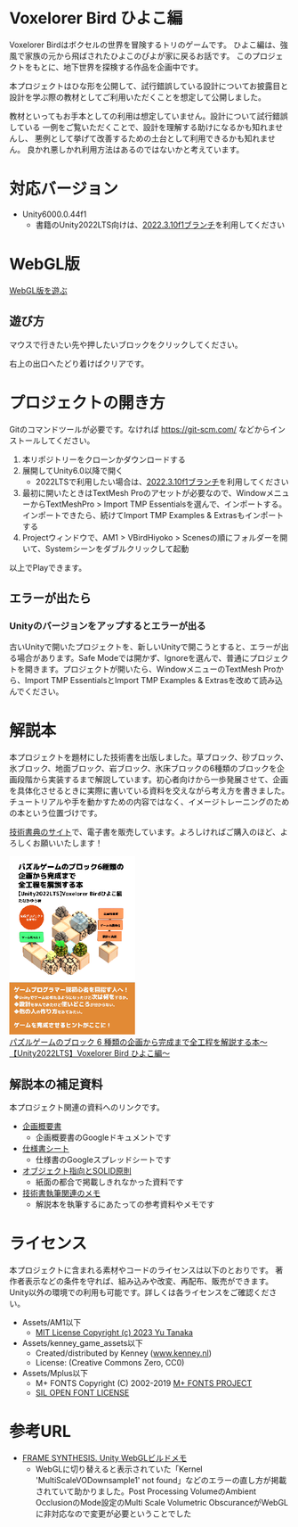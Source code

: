 # Voxelorer Bird ひよこ編

Voxelorer Birdはボクセルの世界を冒険するトリのゲームです。
ひよこ編は、強風で家族の元から飛ばされたひよこのぴよが家に戻るお話です。
このプロジェクトをもとに、地下世界を探検する作品を企画中です。

本プロジェクトはひな形を公開して、試行錯誤している設計についてお披露目と
設計を学ぶ際の教材としてご利用いただくことを想定して公開しました。

教材といってもお手本としての利用は想定していません。設計について試行錯誤している
一例をご覧いただくことで、設計を理解する助けになるかも知れませんし、
悪例として挙げて改善するための土台として利用できるかも知れません。
良かれ悪しかれ利用方法はあるのではないかと考えています。

# 対応バージョン

- Unity6000.0.44f1
  - 書籍のUnity2022LTS向けは、[2022.3.10f1ブランチ](https://github.com/am1tanaka/VBirdHiyoko/tree/2022.3.10f1)を利用してください

# WebGL版

[WebGL版を遊ぶ](https://am1tanaka.github.io/VBirdHiyoko/Demo/)

## 遊び方

マウスで行きたい先や押したいブロックをクリックしてください。

右上の出口へたどり着けばクリアです。

# プロジェクトの開き方

Gitのコマンドツールが必要です。なければ https://git-scm.com/ などからインストールしてください。

1. 本リポジトリーをクローンかダウンロードする
1. 展開してUnity6.0以降で開く
   - 2022LTSで利用したい場合は、[2022.3.10f1ブランチ](https://github.com/am1tanaka/VBirdHiyoko/tree/2022.3.10f1)を利用してください
1. 最初に開いたときはTextMesh Proのアセットが必要なので、WindowメニューからTextMeshPro > Import TMP Essentialsを選んで、インポートする。インポートできたら、続けてImport TMP Examples & Extrasもインポートする
1. Projectウィンドウで、AM1 > VBirdHiyoko > Scenesの順にフォルダーを開いて、Systemシーンをダブルクリックして起動

以上でPlayできます。

## エラーが出たら

### Unityのバージョンをアップするとエラーが出る

古いUnityで開いたプロジェクトを、新しいUnityで開こうとすると、エラーが出る場合があります。Safe Modeでは開かず、Ignoreを選んで、普通にプロジェクトを開きます。プロジェクトが開いたら、WindowメニューのTextMesh Proから、Import TMP EssentialsとImport TMP Examples & Extrasを改めて読み込んでください。


# 解説本

本プロジェクトを題材にした技術書を出版しました。草ブロック、砂ブロック、氷ブロック、地面ブロック、岩ブロック、氷床ブロックの6種類のブロックを企画段階から実装するまで解説しています。初心者向けから一歩発展させて、企画を具体化させるときに実際に書いている資料を交えながら考え方を書きました。チュートリアルや手を動かすための内容ではなく、イメージトレーニングのための本という位置づけです。

[技術書典のサイト](https://techbookfest.org/product/nQdhDsspFhjK7zfWzmZMwK)で、電子書を販売しています。よろしければご購入のほど、よろしくお願いいたします！

<a href="https://techbookfest.org/product/nQdhDsspFhjK7zfWzmZMwK"><img src="./Docs/images/book-hyoshi-320.png" alt="ブロック6種類解説本">
<br>
パズルゲームのブロック 6 種類の企画から完成まで全工程を解説する本～【Unity2022LTS】Voxelorer Bird ひよこ編～
</a>

## 解説本の補足資料

本プロジェクト関連の資料へのリンクです。

- [企画概要書](https://docs.google.com/document/d/1n1Oxek9KgKN5j5TC0U0y48OSzzlLONp_oDUDpGcu20s/edit?usp=sharing)
	- 企画概要書のGoogleドキュメントです
- [仕様書シート](https://docs.google.com/spreadsheets/d/1z6rZWF8qitYePpJ-e99rQprVXpgaBVB05CYN53RaDE0/edit?usp=sharing)
	- 仕様書のGoogleスプレッドシートです
- [オブジェクト指向とSOLID原則](./Docs/oop-solid/oop-solid.md)
	- 紙面の都合で掲載しきれなかった資料です
- [技術書執筆関連のメモ](./Docs/tech-book/tech-book.md)
	- 解説本を執筆するにあたっての参考資料やメモです


# ライセンス

本プロジェクトに含まれる素材やコードのライセンスは以下のとおりです。
著作者表示などの条件を守れば、組み込みや改変、再配布、販売ができます。
Unity以外の環境での利用も可能です。詳しくは各ライセンスをご確認ください。

- Assets/AM1以下
  - [MIT License Copyright (c) 2023 Yu Tanaka](./LICENSE)
- Assets/kenney_game_assets以下
  - Created/distributed by Kenney (www.kenney.nl)
  - License: (Creative Commons Zero, CC0)
- Assets/Mplus以下
  - M+ FONTS Copyright (C) 2002-2019 [M+ FONTS PROJECT](http://mplus-fonts.osdn.jp)
  - [SIL OPEN FONT LICENSE](https://scripts.sil.org/OFL_web)


# 参考URL
- [FRAME SYNTHESIS. Unity WebGLビルドメモ](https://tech.framesynthesis.co.jp/unity/webgl/)
	- WebGLに切り替えると表示されていた「Kernel 'MultiScaleVODownsample1' not found」などのエラーの直し方が掲載されていて助かりました。Post Processing VolumeのAmbient OcclusionのMode設定のMulti Scale Volumetric ObscuranceがWebGLに非対応なので変更が必要ということでした


